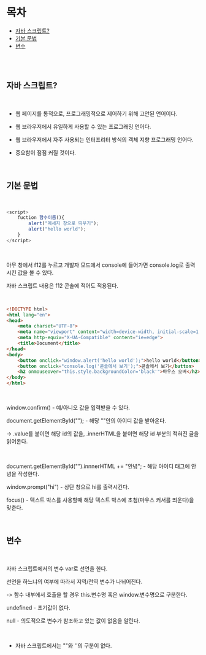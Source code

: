 목차
===============
* [자바 스크립트?](#자바-스크립트?)</br>
* [기본 문법](*기본-문법)<br>
* [변수](#변수)

<br><br>

## 자바 스크립트?

<br>

- 웹 페이지를 통적으로, 프로그래밍적으로 제어하기 위해 고안된 언어이다.

- 웹 브라우저에서 유일하게 사용할 수 있는 프로그래밍 언어다.

- 웹 브라우저에서 자주 사용되는 인터프리터 방식의 객체 지향 프로그래밍 언어다.

- 중요함이 점점 커질 것이다.

<br>

## 기본 문법

<br>

```js
<script>
    fuction 함수이름(){
        alert("메세지 창으로 띄우기");
        alert("hello world");
    }
</script>
```

<br>

아무 창에서 f12를 누르고 개발자 모드에서 console에 들어가면 console.log로 출력시킨 값을 볼 수 있다.

자바 스크립트 내용은 f12 콘솔에 적어도 적용된다.

<br>

```html
<!DOCTYPE html>
<html lang="en">
<head>
    <meta charset="UTF-8">
    <meta name="viewport" content="width=device-width, initial-scale=1.0">
    <meta http-equiv="X-UA-Compatible" content="ie=edge">
    <title>Document</title>
</head>
<body>
    <button onclick="window.alert('hello world');">hello world</button>
    <button onclick="console.log('콘솔에서 보기');">콘솔에서 보기</button>
    <h2 onmouseover="this.style.backgroundColor='black'">마우스 오버</h2>
</body>
</html>
```

<br>

window.confirm() - 예/아니오 값을 입력받을 수 있다.

document.getElementById(""); - 해당 ""안의 아이디 값을 받아온다.

-> .value를 붙이면 해당 id의 값을, .innerHTML을 붙이면 해당 id 부분의 적혀진 글을 읽어온다.

<br>

document.getElementById("").innnerHTML += "안녕"; - 해당 아이디 태그에 안녕을 작성한다.

window.prompt("hi") - 상단 창으로 hi를 출력시킨다. 

focus() - 텍스트 박스를 사용할때 해당 텍스트 박스에 초첨(마우스 커서를 띄운다)을 맞춘다.

<br>

## 변수

<br>

자바 스크립트에서의 변수 var로 선언을 한다.

선언을 하느냐의 여부에 따라서 지역/전역 변수가 나뉘어진다.

-> 함수 내부에서 호출을 할 경우 this.변수명 혹은 window.변수명으로 구분한다.

undefined - 초기값이 없다.

null - 의도적으로 변수가 참조하고 있는 값이 없음을 알린다.

<br>

* 자바 스크립트에서는 ""와 ''의 구분이 없다.

<br>
